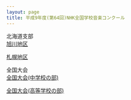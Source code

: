 ```yaml
---
layout: page
title: 平成9年度(第64回)NHK全国学校音楽コンクール
---
```

北海道支部  
[旭川地区](asahikawa/)

[札幌地区](sapporo/)

全国大会  
[全国大会(中学校の部)](national-1997-10-12/)

[全国大会(高等学校の部)](national-senior-highschool/)
